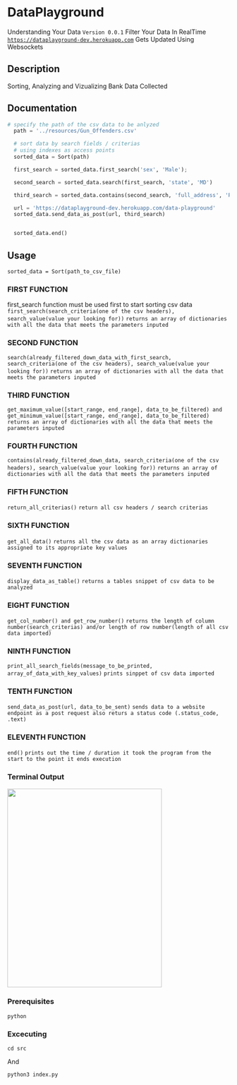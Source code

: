 #  DataPlayground

Understanding Your Data `Version 0.0.1`
Filter Your Data In RealTime <br /> [`https://dataplayground-dev.herokuapp.com`](https://dataplayground-dev.herokuapp.com) Gets Updated
Using Websockets

## Description
Sorting, Analyzing and Vizualizing Bank Data Collected

## Documentation
```python
# specify the path of the csv data to be anlyzed
  path = '../resources/Gun_Offenders.csv'

  # sort data by search fields / criterias
  # using indexes as access points
  sorted_data = Sort(path)

  first_search = sorted_data.first_search('sex', 'Male');

  second_search = sorted_data.search(first_search, 'state', 'MD')

  third_search = sorted_data.contains(second_search, 'full_address', 'ROSALIND')

  url = 'https://dataplayground-dev.herokuapp.com/data-playground'
  sorted_data.send_data_as_post(url, third_search)


  sorted_data.end()
```

## Usage

  `sorted_data = Sort(path_to_csv_file)`
  
  ### FIRST FUNCTION
  first_search function must be used first to start sorting csv data
  `first_search(search_criteria(one of the csv headers), search_value(value your looking for))`
  `returns an array of dictionaries with all the data that meets the parameters inputed`
  
  ### SECOND FUNCTION
  `search(already_filtered_down_data_with_first_search, search_criteria(one of the csv headers), search_value(value your looking for))`
  `returns an array of dictionaries with all the data that meets the parameters inputed`
  
  ### THIRD FUNCTION
  `get_maximum_value([start_range, end_range], data_to_be_filtered) and get_minimum_value([start_range, end_range], data_to_be_filtered)`
 `returns an array of dictionaries with all the data that meets the parameters inputed`
  
  ### FOURTH FUNCTION
  `contains(already_filtered_down_data, search_criteria(one of the csv headers), search_value(value your looking for))`
  `returns an array of dictionaries with all the data that meets the parameters inputed`
  
  ### FIFTH FUNCTION
  `return_all_criterias()`
  `return all csv headers / search criterias`
  
  ### SIXTH FUNCTION
  `get_all_data()`
  `returns all the csv data as an array dictionaries assigned to its appropriate key values`
  
  ### SEVENTH FUNCTION
  `display_data_as_table()`
  `returns a tables snippet of csv data to be analyzed`
  
  ### EIGHT FUNCTION
  `get_col_number() and get_row_number()`
  `returns the length of column number(search_criterias) and/or length of row number(length of all csv data imported)`
  
  ### NINTH FUNCTION
  `print_all_search_fields(message_to_be_printed, array_of_data_with_key_values)`
  `prints sinppet of csv data imported`
  
  ### TENTH FUNCTION
  `send_data_as_post(url, data_to_be_sent)`
  `sends data to a website endpoint as a post request also returs a status code (.status_code, .text)`
  
  ### ELEVENTH FUNCTION
  `end()`
  `prints out the time / duration it took the program from the start to the point it ends execution`
  

### Terminal Output
<img src="https://dataplayground-dev.herokuapp.com/img/terminal.png" width="350" height="450">

### Prerequisites
```
python
```

### Excecuting
```
cd src
```

And

```
python3 index.py
```
